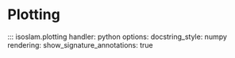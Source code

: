 # Plotting

::: isoslam.plotting
    handler: python
    options:
        docstring_style: numpy
        rendering:
            show_signature_annotations: true
